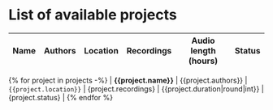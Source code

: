 # List of available projects

| Name | Authors | Location | Recordings | Audio length (hours) | Status |
|------|---------|----------|------------|----------------------|--------|
{% for project in projects -%}
| **{{project.name}}** | {{project.authors}} | `{{project.location}}` | {project.recordings} | {{project.duration|round|int}} | {project.status} | 
{% endfor %}
